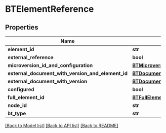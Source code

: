 # BTElementReference

## Properties
Name | Type | Description | Notes
------------ | ------------- | ------------- | -------------
**element_id** | **str** |  | [optional] 
**external_reference** | **bool** |  | [optional] 
**microversion_id_and_configuration** | [**BTMicroversionIdAndConfiguration**](BTMicroversionIdAndConfiguration.md) |  | [optional] 
**external_document_with_version_and_element_id** | [**BTDocumentWithVersionAndElementId**](BTDocumentWithVersionAndElementId.md) |  | [optional] 
**external_document_with_version** | [**BTDocumentWithVersionId**](BTDocumentWithVersionId.md) |  | [optional] 
**configured** | **bool** |  | [optional] 
**full_element_id** | [**BTFullElementId**](BTFullElementId.md) |  | [optional] 
**node_id** | **str** |  | [optional] 
**bt_type** | **str** |  | [optional] 

[[Back to Model list]](../README.md#documentation-for-models) [[Back to API list]](../README.md#documentation-for-api-endpoints) [[Back to README]](../README.md)


